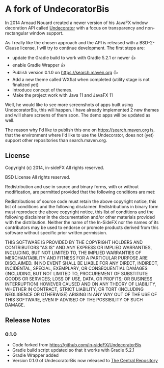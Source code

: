 A fork of UndecoratorBis
========================

In 2014 Arnaud Nouard created a newer version of his JavaFX window decoration API called <a href="https://github.com/in-sideFX/Undecorator">Undecorator</a> with a focus on transparency and non-rectangular window support.

As I really like the chosen approach and the API is released with a BSD-2-Clause license, I will try to continue development. The first steps are:

 * update the Gradle build to work with Gradle 5.2.1 or newer :+1:
 * enable Gradle Wrapper :+1:
 * Publish version 0.1.0 on https://search.maven.org :+1:
 * Add a new theme called WXflat when completed (utility stage is not finalized yet)
 * Introduce concept of themes.
 * Make the project work with Java 11 and JavaFX 11
 
Well, he would like to see more screenshots of apps built using UndecoratorBis, this will happen. I have already implemented 2 new themes and will share screens of them soon. The demo apps will be updated as well.

The reason why I'd like to publish this one on https://search.maven.org is, that the environment where I'd like to use the Undecorator, does not (yet) support other repositories than search.maven.org.  

## License

Copyright (c) 2014, in-sideFX
All rights reserved.

BSD License All rights reserved.

Redistribution and use in source and binary forms, with or without 
modification, are permitted provided that the following conditions are met:

Redistributions of source code must retain the above copyright notice, this list of conditions and the following disclaimer.
Redistributions in binary form must reproduce the above copyright notice, this list of conditions and the following disclaimer in the documentation and/or other materials provided with the distribution.
Neither the name of the In-SideFX nor the names of its contributors may be used to endorse or promote products derived from this software without specific prior written permission.

THIS SOFTWARE IS PROVIDED BY THE COPYRIGHT HOLDERS AND CONTRIBUTORS "AS IS" AND ANY EXPRESS OR IMPLIED WARRANTIES, INCLUDING, BUT NOT LIMITED TO, THE IMPLIED WARRANTIES OF MERCHANTABILITY AND FITNESS FOR A PARTICULAR PURPOSE ARE DISCLAIMED. IN NO EVENT SHALL BE LIABLE FOR ANY DIRECT, INDIRECT, INCIDENTAL, SPECIAL, EXEMPLARY, OR CONSEQUENTIAL DAMAGES (INCLUDING, BUT NOT LIMITED TO, PROCUREMENT OF SUBSTITUTE GOODS OR SERVICES; LOSS OF USE, DATA, OR PROFITS; OR BUSINESS INTERRUPTION) HOWEVER CAUSED AND ON ANY THEORY OF LIABILITY, WHETHER IN CONTRACT, STRICT LIABILITY, OR TORT (INCLUDING NEGLIGENCE OR OTHERWISE) ARISING IN ANY WAY OUT OF THE USE OF THIS SOFTWARE, EVEN IF ADVISED OF THE POSSIBILITY OF SUCH DAMAGE.


## Release Notes


### 0.1.0
 * Code forked from https://github.com/in-sideFX/UndecoratorBis
 * Gradle build script updated so that it works with Gradle 5.2.1
 * Gradle Wrapper added
 * Version 0.1.0 of UndecoratorBis now released to [The Central Repository](https://search.maven.org/search?q=g:net.raumzeitfalle.fx)  